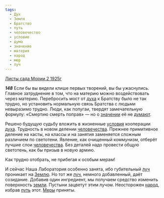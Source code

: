 ```yaml
---
tags:
  - Дух
  - Земля
  - Братство
  - путь
  - человечество
  - условие
  - дума
  - значение
  - материя
  - народ
  - мер
  - луч
---
```


[Листы сада Мории 2 1925г](https://127.0.0.1:4002/agni/1925)

___148___
Если бы вы видели клише первых творений, вы бы ужаснулись. Главное затруднение в том, что на материю можно воздействовать через материю. Перебросить мост от [духа](../../../tags/#Дух) к Братству было не так трудно, но установить нормальную связь Братства с людьми невыразимо трудно. Люди, как попугаи, твердят замечательную формулу: «Смертию смерть поправ» — но о [значении](../../../tags/#значение) её не [думают](../../../tags/#дума).   

Решено будущую судьбу вложить в жизненные [условия](../../../tags/#условие) кооперации [духа](../../../tags/#Дух). Трудность в новом делении [человечества](../../../tags/#человечество). Прежнее примитивное деление на касты, на классы и на занятия заменяется сложным различием по светотени. Явление, как очищенный коммунизм, отберёт лучшие слои [человечества](../../../tags/#человечество). Без деталей надо провести общую светотень, как бы призыв в новую армию.   

Как трудно отобрать, не прибегая к особым мерам!   

И сейчас Наша Лаборатория особенно занята, ибо губительный [луч](../../../tags/#луч) проникает на [Землю](../../../tags/#Земля). Но тот же [луч](../../../tags/#луч), немного добавленный, даёт созидание. Добавив один ингредиент, мы получаем средство изменить поверхность [земли](../../../tags/#Земля). Пустыни зацветут этим лучом. Неосторожен [народ](../../../tags/#народ), избрав [путь](../../../tags/#путь) этот. [Меры](../../../tags/#мер) приняты.   

